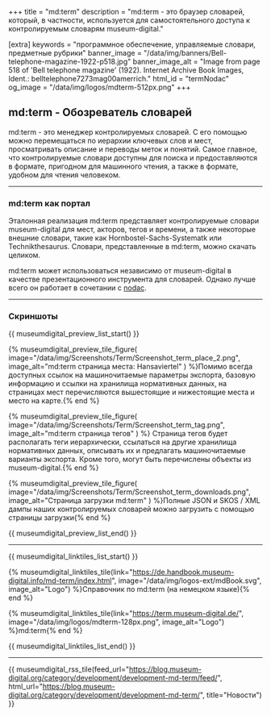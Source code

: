 +++
title = "md:term"
description = "md:term - это браузер словарей, который, в частности, используется для самостоятельного доступа к контролируемым словарям museum-digital."

[extra]
keywords = "программное обеспечение, управляемые словари, предметные рубрики"
banner_image = "/data/img/banners/Bell-telephone-magazine-1922-p518.jpg"
banner_image_alt = "Image from page 518 of 'Bell telephone magazine' (1922). Internet Archive Book Images, Ident.: belltelephone7273mag00amerrich."
html_id = "termNodac"
og_image = "/data/img/logos/mdterm-512px.png"
+++

## md:term - Обозреватель словарей

md:term - это менеджер контролируемых словарей. С его помощью можно перемещаться по иерархии ключевых слов и мест, просматривать описание и переводы меток и понятий. Самое главное, что контролируемые словари доступны для поиска и предоставляются в формате, пригодном для машинного чтения, а также в формате, удобном для чтения человеком.

----

### md:term как портал

Эталонная реализация md:term представляет контролируемые словари museum-digital для мест, акторов, тегов и времени, а также некоторые внешние словари, такие как Hornbostel-Sachs-Systematk или Technikthesaurus. Словари, представленные в md:term, можно скачать целиком.

md:term может использоваться независимо от museum-digital в качестве презентационного инструмента для словарей. Однако лучше всего он работает в сочетании с [nodac](/software/nodac).

----

### Скриншоты

{{ museumdigital_preview_list_start() }}

{% museumdigital_preview_tile_figure(
    image="/data/img/Screenshots/Term/Screenshot_term_place_2.png",
    image_alt="md:term страница места: Hansaviertel"
    ) %}Помимо всегда доступных ссылок на машиночитаемые параметры экспорта, базовую информацию и ссылки на хранилища нормативных данных, на страницах мест перечисляются вышестоящие и нижестоящие места и место на карте.{% end %}

{% museumdigital_preview_tile_figure(
    image="/data/img/Screenshots/Term/Screenshot_term_tag.png",
    image_alt="md:term страница тегов"
) %} Страница тегов будет располагать теги иерархически, ссылаться на другие хранилища нормативных данных, описывать их и предлагать машиночитаемые варианты экспорта. Кроме того, могут быть перечислены объекты из museum-digital.{% end %}

{% museumdigital_preview_tile_figure(
    image="/data/img/Screenshots/Term/Screenshot_term_downloads.png",
    image_alt="Страница загрузки md:term"
    ) %}Полные JSON и SKOS / XML дампы наших контролируемых словарей можно загрузить с помощью страницы загрузки{% end %}

{{ museumdigital_preview_list_end() }}

----

{{ museumdigital_linktiles_list_start() }}

{% museumdigital_linktiles_tile(link="https://de.handbook.museum-digital.info/md-term/index.html",
    image="/data/img/logos-ext/mdBook.svg",
    image_alt="Logo") %}Справочник по md:term (на немецком языке){% end %}

{% museumdigital_linktiles_tile(link="https://term.museum-digital.de/",
    image="/data/img/logos/mdterm-128px.png",
    image_alt="Logo") %}md:term{% end %}

{{ museumdigital_linktiles_list_end() }}

----

{{ museumdigital_rss_tile(feed_url="https://blog.museum-digital.org/category/development/development-md-term/feed/",
    html_url="https://blog.museum-digital.org/category/development/development-md-term/",
    title="Новости") }}
